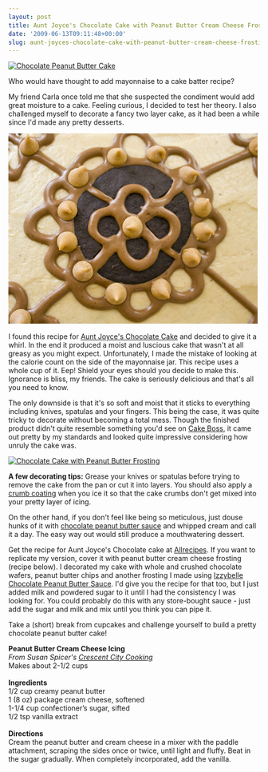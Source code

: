 ```yaml
---
layout: post
title: Aunt Joyce's Chocolate Cake with Peanut Butter Cream Cheese Frosting
date: '2009-06-13T09:11:48+00:00'
slug: aunt-joyces-chocolate-cake-with-peanut-butter-cream-cheese-frosting
---
```

<a href="http://www.flickr.com/photos/kstar810/3619598231/in/photostream/"><img src="http://farm4.static.flickr.com/3303/3619598231_34cb489fb4.jpg?v=0" alt="Chocolate Peanut Butter Cake" /></a>

Who would have thought to add mayonnaise to a cake batter recipe?

My friend Carla once told me that she suspected the condiment would add great moisture to a cake. Feeling curious, I decided to test her theory. I also challenged myself to decorate a fancy two layer cake, as it had been a while since I'd made any pretty desserts. 

<a href="http://www.flickr.com/photos/kstar810/3620417910/in/photostream/"><img src='/images/uploads/2009/06/img_8706.jpg' alt='chocolate cake' /></a>

I found this recipe for <a href="http://allrecipes.com/Recipe/Aunt-Joyces-Chocolate-Cake/Detail.aspx">Aunt Joyce's Chocolate Cake</a> and decided to give it a whirl. In the end it produced a moist and luscious cake that wasn't at all greasy as you might expect. Unfortunately, I made the mistake of looking at the calorie count on the side of the mayonnaise jar. This recipe uses a whole cup of it. Eep! Shield your eyes should you decide to make this. Ignorance is bliss, my friends. The cake is seriously delicious and that's all you need to know.

The only downside is that it's so soft and moist that it sticks to everything including knives, spatulas and your fingers. This being the case, it was quite tricky to decorate without becoming a total mess. Though the finished product didn't quite resemble something you'd see on <a href="http://tlc.discovery.com/tv/cake-boss/cake-boss.html">Cake Boss</a>, it came out pretty by my standards and looked quite impressive considering how unruly the cake was.

<a href="http://www.flickr.com/photos/kstar810/3620416326/in/photostream/"><img src="http://farm4.static.flickr.com/3398/3620416326_9a473b05c3.jpg?v=0" alt="Chocolate Cake with Peanut Butter Frosting" /></a>

<strong>A few decorating tips:</strong> Grease your knives or spatulas before trying to remove the cake from the pan or cut it into layers. You should also apply a <a href="http://www.cakedecoratingtips.writetopics.com/crumb-coat-secrets.html">crumb coating</a> when you ice it so that the cake crumbs don't get mixed into your pretty layer of icing.

On the other hand, if you don't feel like being so meticulous, just douse hunks of it with <a href="http://astore.amazon.com/thechocolatpe-20/detail/B001ULWAHY">chocolate peanut butter sauce</a> and whipped cream and call it a day. The easy way out would still produce a mouthwatering dessert.

Get the recipe for Aunt Joyce's Chocolate cake at <a href="http://allrecipes.com/Recipe/Aunt-Joyces-Chocolate-Cake/Detail.aspx">Allrecipes</a>. If you want to replicate my version, cover it with peanut butter cream cheese frosting (recipe below). I decorated my cake with whole and crushed chocolate wafers, peanut butter chips and another frosting I made using <a href="http://astore.amazon.com/thechocolatpe-20/detail/B001ULWAHY">Izzybelle Chocolate Peanut Butter Sauce</a>. I'd give you the recipe for that too, but I just added milk and powdered sugar to it until I had the consistency I was looking for. You could probably do this with any store-bought sauce - just add the sugar and milk and mix until you think you can pipe it.

Take a (short) break from cupcakes and challenge yourself to build a pretty chocolate peanut butter cake! 

<div class="recipe">
<strong>Peanut Butter Cream Cheese Icing</strong><br>
<em>From Susan Spicer's <a href="http://astore.amazon.com/thechocolatpe-20/detail/1400043891/002-0645533-5139217">Crescent City Cooking</a></em><br>
Makes about 2-1/2 cups<br>
<br>
<strong>Ingredients</strong><br>
1/2 cup creamy peanut butter<br>
1 (8 oz) package cream cheese, softened<br>
1-1/4 cup confectioner’s sugar, sifted<br>
1/2 tsp vanilla extract<br>
<br>
<strong>Directions</strong><br>
Cream the peanut butter and cream cheese in a mixer with the paddle attachment, scraping the sides once or twice, until light and fluffy. Beat in the sugar gradually. When completely incorporated, add the vanilla.
</div>
